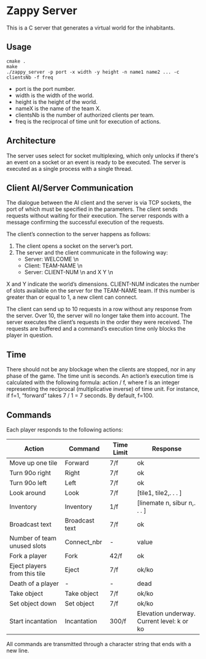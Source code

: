 # Zappy Server

This is a C server that generates a virtual world for the inhabitants.


## Usage

```
cmake .
make
./zappy_server -p port -x width -y height -n name1 name2 ... -c clientsNb -f freq
```

- port is the port number.
- width is the width of the world.
- height is the height of the world.
- nameX is the name of the team X.
- clientsNb is the number of authorized clients per team.
- freq is the reciprocal of time unit for execution of actions.

## Architecture

The server uses select for socket multiplexing, which only unlocks if there's an event on a socket or an event is ready to be executed. The server is executed as a single process with a single thread.

## Client AI/Server Communication

The dialogue between the AI client and the server is via TCP sockets, the port of which must be specified in the parameters. The client sends requests without waiting for their execution. The server responds with a message confirming the successful execution of the requests.

The client’s connection to the server happens as follows:

1. The client opens a socket on the server’s port.
2. The server and the client communicate in the following way:
    - Server: WELCOME \n
    - Client: TEAM-NAME \n
    - Server: CLIENT-NUM \n and X Y \n

X and Y indicate the world’s dimensions. CLIENT-NUM indicates the number of slots available on the server for the TEAM-NAME team. If this number is greater than or equal to 1, a new client can connect.

The client can send up to 10 requests in a row without any response from the server. Over 10, the server will no longer take them into account. The server executes the client’s requests in the order they were received. The requests are buffered and a command’s execution time only blocks the player in question.

## Time

There should not be any blockage when the clients are stopped, nor in any phase of the game. The time unit is seconds. An action’s execution time is calculated with the following formula: action / f, where f is an integer representing the reciprocal (multiplicative inverse) of time unit. For instance, if f=1, “forward” takes 7 / 1 = 7 seconds. By default, f=100.

## Commands

Each player responds to the following actions:

| Action | Command | Time Limit | Response |
| --- | --- | --- | --- |
| Move up one tile | Forward | 7/f | ok |
| Turn 90o right | Right | 7/f | ok |
| Turn 90o left | Left | 7/f | ok |
| Look around | Look | 7/f | [tile1, tile2,. . . ] |
| Inventory | Inventory | 1/f | [linemate n, sibur n,. . . ] |
| Broadcast text | Broadcast text | 7/f | ok |
| Number of team unused slots | Connect_nbr | - | value |
| Fork a player | Fork | 42/f | ok |
| Eject players from this tile | Eject | 7/f | ok/ko |
| Death of a player | - | - | dead |
| Take object | Take object | 7/f | ok/ko |
| Set object down | Set object | 7/f | ok/ko |
| Start incantation | Incantation | 300/f | Elevation underway. Current level: k or ko |

All commands are transmitted through a character string that ends with a new line.